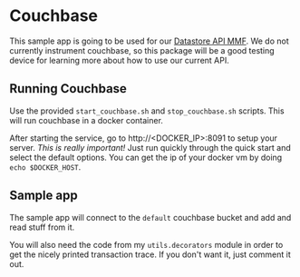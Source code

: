 # Couchbase

This sample app is going to be used for our [Datastore API
MMF](https://newrelic.atlassian.net/browse/PYTHON-2306). We do not currently
instrument couchbase, so this package will be a good testing device for
learning more about how to use our current API.


## Running Couchbase

Use the provided `start_couchbase.sh` and `stop_couchbase.sh` scripts. This
will run couchbase in a docker container.

After starting the service, go to http://<DOCKER_IP>:8091 to setup your server.
_This is really important!_ Just run quickly through the quick start and select
the default options. You can get the ip of your docker vm by doing
`echo $DOCKER_HOST`.


## Sample app

The sample app will connect to the `default` couchbase bucket and add and read
stuff from it.

You will also need the code from my `utils.decorators` module in order to get
the nicely printed transaction trace. If you don't want it, just comment it
out.
